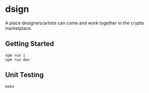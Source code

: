 # dsign

A place designers/artists can come and work together in the crypto marketplace.


## Getting Started
```
npm run i
npm run dev
```

## Unit Testing
```
make
```